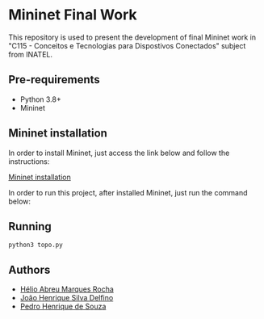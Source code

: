 # **Mininet Final Work**

This repository is used to present the development of final Mininet work in "C115 - Conceitos e Tecnologias para Dispostivos Conectados" subject from INATEL.

## **Pre-requirements**
*   Python 3.8+
*   Mininet

## **Mininet installation**

In order to install Mininet, just access the link below and follow the instructions:

[Mininet installation](https://networksimulationtools.com/how-to-install-mininet-in-ubuntu/)

In order to run this project, after installed Mininet, just run the command below:

## **Running**

```shell
python3 topo.py
```

## **Authors**

*   [Hélio Abreu Marques Rocha](https://github.com/helio-rocha)
*   [João Henrique Silva Delfino](https://github.com/Joaohsd)
*   [Pedro Henrique de Souza](https://github.com/pedrohdsouza)
